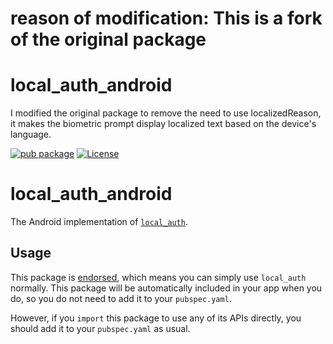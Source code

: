 # reason of modification: This is a fork of the original package
# local_auth_android
I modified the original package to remove the need to use localizedReason, it makes the biometric prompt display localized text based on the device's language.

[![pub package](https://img.shields.io/pub/v/local_auth_android.svg)](https://pub.dev/packages/local_auth_android)
[![License](https://img.shields.io/badge/license-MIT-blue.svg)](LICENSE)

# local\_auth\_android

The Android implementation of [`local_auth`][1].

## Usage

This package is [endorsed][2], which means you can simply use `local_auth`
normally. This package will be automatically included in your app when you do,
so you do not need to add it to your `pubspec.yaml`.

However, if you `import` this package to use any of its APIs directly, you
should add it to your `pubspec.yaml` as usual.

[1]: https://pub.dev/packages/local_auth
[2]: https://flutter.dev/to/endorsed-federated-plugin

